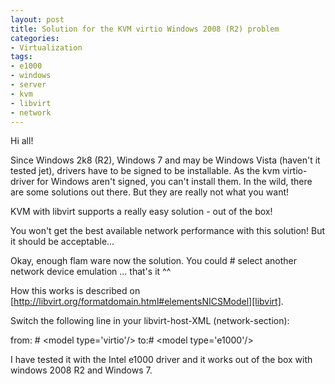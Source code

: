 ```yaml
---
layout: post
title: Solution for the KVM virtio Windows 2008 (R2) problem
categories:
- Virtualization
tags:
- e1000
- windows
- server
- kvm
- libvirt
- network
---
```

Hi all!

Since Windows 2k8 (R2), Windows 7 and may be Windows Vista (haven't it tested jet), drivers have to be signed to be installable. As the kvm virtio-driver for Windows aren't signed, you can't install them. In the wild, there are some solutions out there. But they are really not what you want!

KVM with libvirt supports a really easy solution - out of the box!

You won't get the best available network performance with this solution! But it should be acceptable...

Okay, enough flam ware now the solution. You could # select another network device emulation ... that's it ^^

How this works is described on [http://libvirt.org/formatdomain.html#elementsNICSModel][libvirt].

Switch the following line in your libvirt-host-XML (network-section):

   from: # &lt;model type='virtio'/&gt;
   to:# &lt;model type='e1000'/&gt;

I have tested it with the Intel e1000 driver and it works out of the box with windows 2008 R2 and Windows 7.

[libvirt]: http://libvirt.org/formatdomain.html#elementsNICSModel

